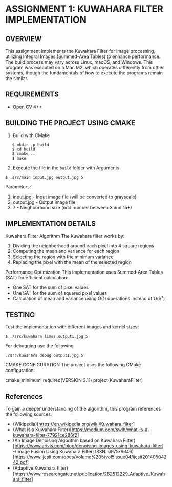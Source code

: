 # ASSIGNMENT 1: KUWAHARA FILTER IMPLEMENTATION

## OVERVIEW

This assignment implements the Kuwahara Filter for image processing, utilizing Integral Images (Summed-Area Tables) to enhance performance. The build process may vary across Linux, macOS, and Windows. This program was executed on a Mac M2, which operates differently from other systems, though the fundamentals of how to execute the programs remain the similar.

## REQUIREMENTS

- Open CV 4++

## BUILDING THE PROJECT USING CMAKE

1. Build with CMake

```
   $ mkdir -p build
   $ cd build
   $ cmake ..
   $ make
```

2. Execute the file in the `build` folder with Arguments

```
$ .src/main input.jpg output.jpg 5
```

Parameters:

1. input.jpg - Input image file (will be converted to grayscale)
2. output.jpg - Output image file
3. 7 - Neighborhood size (odd number between 3 and 15+)

## IMPLEMENTATION DETAILS

Kuwahara Filter Algorithm
The Kuwahara filter works by:

1. Dividing the neighborhood around each pixel into 4 square regions
2. Computing the mean and variance for each region
3. Selecting the region with the minimum variance
4. Replacing the pixel with the mean of the selected region

Performance Optimization
This implementation uses Summed-Area Tables (SAT) for efficient calculation:

- One SAT for the sum of pixel values
- One SAT for the sum of squared pixel values
- Calculation of mean and variance using O(1) operations instead of O(n²)

## TESTING

Test the implementation with different images and kernel sizes:

```
$ ./src/kuwahara limes output1.jpg 5
```

For debugging use the following

```
./src/kuwahara debug output1.jpg 5
```

CMAKE CONFIGURATION
The project uses the following CMake configuration:

cmake_minimum_required(VERSION 3.11)
project(KuwaharaFilter)

## References

To gain a deeper understanding of the algorithm, this program references the following sources:

- (Wikipedia)[https://en.wikipedia.org/wiki/Kuwahara_filter]
- (What is a Kuwahara Filter)[https://medium.com/swlh/what-is-a-kuwahara-filter-77921ce286f2]
- (An Image Denoising Algorithm based on Kuwahara Filter)[https://www.arivis.com/blog/denoising-images-using-kuwahara-filter]
  -(Image Fusion Using Kuwahara Filter; ISSN: 0975-9646)[https://www.ijcsit.com/docs/Volume%205/vol5issue04/ijcsit20140504242.pdf]
- (Adaptive Kuwahara ﬁlter)[https://www.researchgate.net/publication/282512229_Adaptive_Kuwahara_filter]

